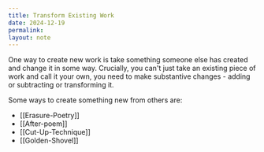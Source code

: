 ```yaml
---
title: Transform Existing Work
date: 2024-12-19
permalink: 
layout: note
---
```


One way to create new work is take something someone else has created and change it in some way. Crucially, you can't just take an existing piece of work and call it your own, you need to make substantive changes - adding or subtracting or transforming it.

Some ways to create something new from others are:

- [[Erasure-Poetry]]
- [[After-poem]]
- [[Cut-Up-Technique]]
- [[Golden-Shovel]]


